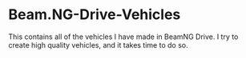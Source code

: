 # Beam.NG-Drive-Vehicles
This contains all of the vehicles I have made in BeamNG Drive. I try to create high quality vehicles, and it takes time to do so.
